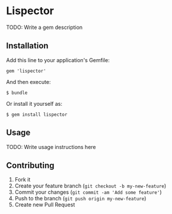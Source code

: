 # Lispector

TODO: Write a gem description

## Installation

Add this line to your application's Gemfile:

    gem 'lispector'

And then execute:

    $ bundle

Or install it yourself as:

    $ gem install lispector

## Usage

TODO: Write usage instructions here

## Contributing

1. Fork it
2. Create your feature branch (`git checkout -b my-new-feature`)
3. Commit your changes (`git commit -am 'Add some feature'`)
4. Push to the branch (`git push origin my-new-feature`)
5. Create new Pull Request
